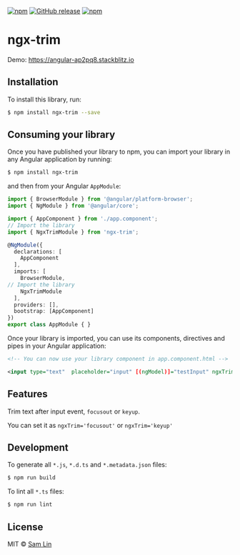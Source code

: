 [![npm](https://img.shields.io/npm/dt/ngx-trim.svg?style=flat-square)](https://www.npmjs.com/package/ngx-trim)
[![GitHub release](https://img.shields.io/github/release/maxisam/ngx-trim.svg?style=flat-square)](https://github.com/maxisam/ngx-trim/releases)
[![npm](https://img.shields.io/npm/l/ngx-trim.svg?style=flat-square)]()


# ngx-trim

Demo: https://angular-ap2pq8.stackblitz.io

## Installation

To install this library, run:

```bash
$ npm install ngx-trim --save
```

## Consuming your library

Once you have published your library to npm, you can import your library in any Angular application by running:

```bash
$ npm install ngx-trim
```

and then from your Angular `AppModule`:

```typescript
import { BrowserModule } from '@angular/platform-browser';
import { NgModule } from '@angular/core';

import { AppComponent } from './app.component';
// Import the library
import { NgxTrimModule } from 'ngx-trim';

@NgModule({
  declarations: [
    AppComponent
  ],
  imports: [
    BrowserModule,
// Import the library    
    NgxTrimModule
  ],
  providers: [],
  bootstrap: [AppComponent]
})
export class AppModule { }
```

Once your library is imported, you can use its components, directives and pipes in your Angular application:

```xml
<!-- You can now use your library component in app.component.html -->

<input type="text"  placeholder="input" [(ngModel)]="testInput" ngxTrim>

```
## Features

Trim text after input event, `focusout` or `keyup`.

You can set it as `ngxTrim='focusout'` or `ngxTrim='keyup'`

## Development

To generate all `*.js`, `*.d.ts` and `*.metadata.json` files:

```bash
$ npm run build
```

To lint all `*.ts` files:

```bash
$ npm run lint
```

## License

MIT © [Sam Lin](mailto:maxisam@gmail.com)
